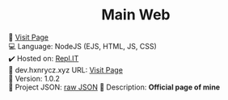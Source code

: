 <div align="center">
   <h1>Main Web</h1>
 </div>
 
🔗 [Visit Page](https://hxnrycz.xyz)<br>
💻 Language: NodeJS (EJS, HTML, JS, CSS)<br>
✔️ Hosted on: [Repl.IT](https://replit.com)<br>
💎 dev.hxnrycz.xyz URL: [Visit Page](https://dev.hxnrycz.xyz/main_page)<br>
🎈 Version: 1.0.2<br>
💨 Project JSON: [raw JSON](https://dev.hxnrycz.xyz/main_page/raw)
📰 Description: <b>Official page of mine</b>
